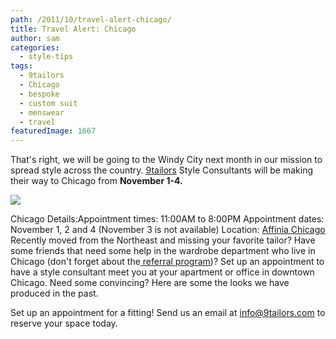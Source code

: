 ```yaml
---
path: /2011/10/travel-alert-chicago/
title: Travel Alert: Chicago
author: sam
categories: 
  - style-tips
tags: 
  - 9tailors
  - Chicago
  - bespoke
  - custom suit
  - menswear
  - travel
featuredImage: 1667
---
```

That's right, we will be going to the Windy City next month in our mission to spread style across the country. [9tailors](http://www.blogger.com/www.9tailors.com) Style Consultants will be making their way to Chicago from **November 1-4.**

[![](http://1.bp.blogspot.com/-6NST19vp5dk/TpytsFtXHdI/AAAAAAAAKV4/TRPJ3katdZY/s640/booth_9tailors_201110.jpg)](http://1.bp.blogspot.com/-6NST19vp5dk/TpytsFtXHdI/AAAAAAAAKV4/TRPJ3katdZY/s1600/booth_9tailors_201110.jpg)

Chicago Details:Appointment times: 11:00AM to 8:00PM Appointment dates: November 1, 2 and 4 (November 3 is not available) Location: [Affinia Chicago](http://www.affinia.com/Chicago-Hotel.aspx?name=Affinia-Chicago) Recently moved from the Northeast and missing your favorite tailor? Have some friends that need some help in the wardrobe department who live in Chicago (don't forget about the[ referral program](http://9tailors.blogspot.com/2011/04/spread-good-style.html))? Set up an appointment to have a style consultant meet you at your apartment or office in downtown Chicago. Need some convincing? Here are some the looks we have produced in the past.

Set up an appointment for a fitting! Send us an email at [info@9tailors.com](http://www.blogger.com/info@9tailors.com) to reserve your space today.